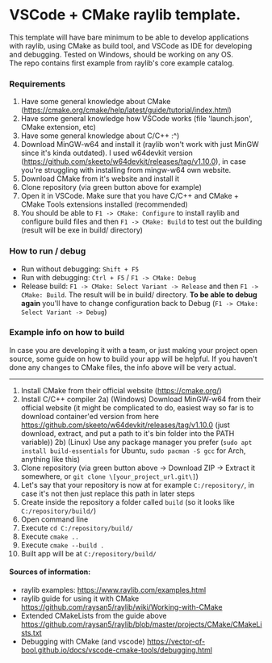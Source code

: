 # VSCode + CMake raylib template.
This template will have bare minimum to be able to develop applications with raylib, using CMake as build tool, and VSCode as IDE for developing and debugging. Tested on Windows, should be working on any OS.  
The repo contains first example from raylib's core example catalog.

### Requirements
1) Have some general knowledge about CMake (https://cmake.org/cmake/help/latest/guide/tutorial/index.html)
2) Have some general knowledge how VSCode works (file 'launch.json', CMake extension, etc)
3) Have some general knowledge about C/C++ :^)
4) Download MinGW-w64 and install it (raylib won't work with just MinGW since it's kinda outdated). I used w64devkit version (https://github.com/skeeto/w64devkit/releases/tag/v1.10.0), in case you're struggling with installing from mingw-w64 own website.
5) Download CMake from it's website and install it
6) Clone repository (via green button above for example)
7) Open it in VSCode. Make sure that you have C/C++ and CMake + CMake Tools extensions installed (recommended)
8) You should be able to `F1 -> CMake: Configure` to install raylib and configure build files and then `F1 -> CMake: Build` to test out the building (result will be exe in build/ directory)

### How to run / debug
* Run without debugging: `Shift + F5`
* Run with debugging: `Ctrl + F5` / `F1 -> CMake: Debug`
* Release build: `F1 -> CMake: Select Variant -> Release` and then `F1 -> CMake: Build`. The result will be in build/ directory. __To be able to debug again__ you'll have to change configuration back to Debug (`F1 -> CMake: Select Variant -> Debug`)

### Example info on how to build  
In case you are developing it with a team, or just making your project open source, some guide on how to build your app will be helpful. If you haven't done any changes to CMake files, the info above will be very actual.  

---
1) Install CMake from their official website (https://cmake.org/)
2) Install C/C++ compiler
    2a) (Windows) Download MinGW-w64 from their official website (it might be complicated to do, easiest way so far is to download container'ed version from here https://github.com/skeeto/w64devkit/releases/tag/v1.10.0 (just download, extract, and put a path to it's bin folder into the PATH variable))
    2b) (Linux) Use any package manager you prefer (`sudo apt install build-essentials` for Ubuntu, `sudo pacman -S gcc` for Arch, anything like this)
3) Clone repository (via green button above -> Download ZIP -> Extract it somewhere, or `git clone \[your_project_url.git\]`)
4) Let's say that your repository is now at for example `C:/repository/`, in case it's not then just replace this path in later steps
5) Create inside the repository a folder called `build` (so it looks like `C:/repository/build/`)
6) Open command line 
7) Execute `cd C:/repository/build/`
8) Execute `cmake ..`
9) Execute `cmake --build .`
10) Built app will be at `C:/repository/build/`

#### Sources of information:
* raylib examples: https://www.raylib.com/examples.html
* raylib guide for using it with CMake https://github.com/raysan5/raylib/wiki/Working-with-CMake
* Extended CMakeLists from the guide above https://github.com/raysan5/raylib/blob/master/projects/CMake/CMakeLists.txt
* Debugging with CMake (and vscode) https://vector-of-bool.github.io/docs/vscode-cmake-tools/debugging.html
